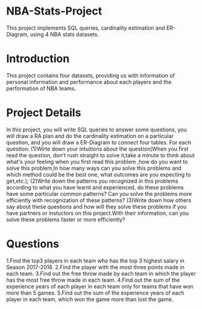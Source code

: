 # NBA-Stats-Project
This project implements SQL queries, cardinality estimation and ER-Diagram, using 4 NBA stats datasets.

# Introduction
This project contains four datasets, providing us with information of personal information and performance about each players and the performation of NBA teams.

# Project Details
In this project, you will write SQL queries to answer some questions, you will draw a RA plan and do the cardinality estimation on a particular question, and you will draw a ER-Diagram to connect four tables. 
For each question:
(1)Wirte down your intuitions about the question(When you first read the question, don't rush straight to solve it,take a minute to think about what's your feeling when you first read this problem ,how do you want to solve this problem,In how many ways can you solve this problems and which method could be the best one, what outcomes are you expecting to get,etc.);
(2)Write down the patterns you recognized in this problems according to what you have learnt and experienced, do these problems have some particular common patterns? Can you solve the problems more efficiently with recognization of these patterns?
(3)Write down how others say about these questions and how will they solve these problems if you have partners or instuctors on this project.With their information, can you solve these problems faster or more efficiently?

# Questions
1.Find the top3  players in each team who has the top 3 highest salary in Season 2017-2018.
2.Find the player with the most three points made in each team.
3.Find out the free throw made by each team in which the player has the most free throw made in each team.
4.Find out the sum of the experience years of each player in each team only for teams that have won more than 5 games. 
5.Find out the sum of the experience years of each player in each team, which won the game more than lost the game.
